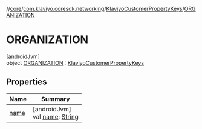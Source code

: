 //[core](../../../../index.md)/[com.klaviyo.coresdk.networking](../../index.md)/[KlaviyoCustomerPropertyKeys](../index.md)/[ORGANIZATION](index.md)

# ORGANIZATION

[androidJvm]\
object [ORGANIZATION](index.md) : [KlaviyoCustomerPropertyKeys](../index.md)

## Properties

| Name | Summary |
|---|---|
| [name](../../-klaviyo-property-keys/name.md) | [androidJvm]<br>val [name](../../-klaviyo-property-keys/name.md): [String](https://kotlinlang.org/api/latest/jvm/stdlib/kotlin/-string/index.html) |
